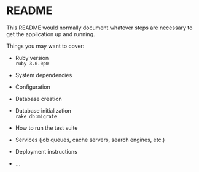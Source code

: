 # README

This README would normally document whatever steps are necessary to get the
application up and running.

Things you may want to cover:

* Ruby version  
`ruby 3.0.0p0`
* System dependencies

* Configuration

* Database creation

* Database initialization  
`rake db:migrate`
* How to run the test suite

* Services (job queues, cache servers, search engines, etc.)

* Deployment instructions

* ...
